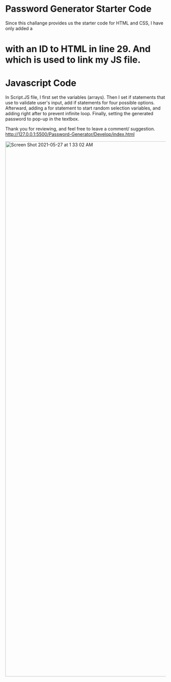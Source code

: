 # Password Generator Starter Code
Since this challange provides us the starter code for HTML and CSS, I have only added a <h1> with an ID to HTML in line 29. And which is used to link my JS file. 

# Javascript Code
In Script.JS file, I first set the variables (arrays).
Then I set if statements that use to validate user's input, 
add if statements for four possible options.
Afterward, adding a for statement to start random selection variables,
and adding right after to prevent infinite loop.
Finally, setting the generated password to pop-up in the textbox.
  
Thank you for reviewing, and feel free to leave a comment/ suggestion.  
http://127.0.0.1:5500/Password-Generator/Develop/index.html
  
  
<img width="1680" alt="Screen Shot 2021-05-27 at 1 33 02 AM" src="https://user-images.githubusercontent.com/30817557/119793478-7d7ce200-be8b-11eb-9449-daa8e6eb9295.png">
  

